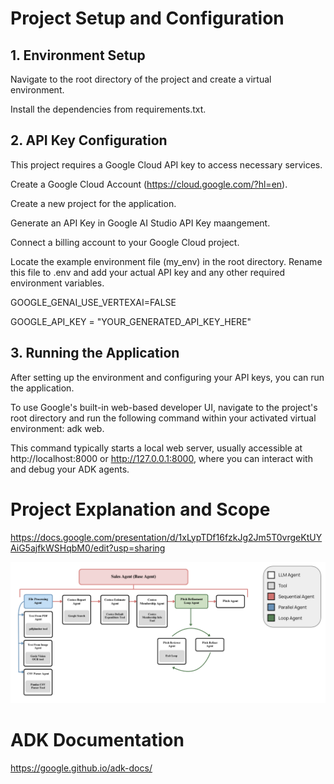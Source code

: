 # Project Setup and Configuration
## 1. Environment Setup
Navigate to the root directory of the project and create a virtual environment. 

Install the dependencies from requirements.txt.

## 2. API Key Configuration
This project requires a Google Cloud API key to access necessary services. 

Create a Google Cloud Account (https://cloud.google.com/?hl=en). 

Create a new project for the application. 

Generate an API Key in Google AI Studio API Key maangement. 

Connect a billing account to your Google Cloud project.

Locate the example environment file (my_env) in the root directory. Rename this file to .env and add your actual API key and any other required environment variables.

GOOGLE_GENAI_USE_VERTEXAI=FALSE

GOOGLE_API_KEY = "YOUR_GENERATED_API_KEY_HERE"

## 3. Running the Application
After setting up the environment and configuring your API keys, you can run the application. 

To use Google's built-in web-based developer UI, navigate to the project's root directory and run the following command within your activated virtual environment: adk web. 

This command typically starts a local web server, usually accessible at http://localhost:8000 or http://127.0.0.1:8000, where you can interact with and debug your ADK agents.

# Project Explanation and Scope
https://docs.google.com/presentation/d/1xLypTDf16fzkJg2Jm5T0vrgeKtUYAiG5ajfkWSHqbM0/edit?usp=sharing

![Costco Workflow](costco_workflow.png)

# ADK Documentation
https://google.github.io/adk-docs/

